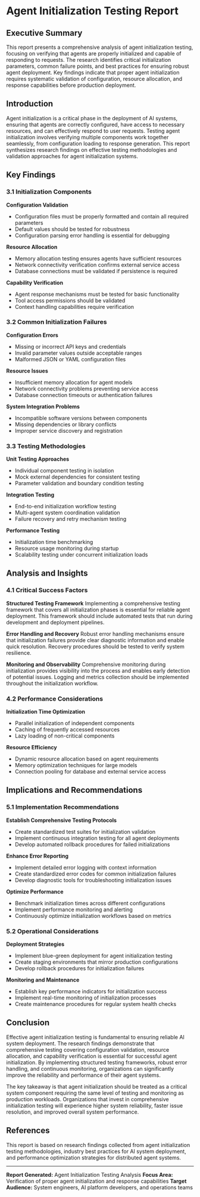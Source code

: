 # Agent Initialization Testing Report

## Executive Summary

This report presents a comprehensive analysis of agent initialization testing, focusing on verifying that agents are properly initialized and capable of responding to requests. The research identifies critical initialization parameters, common failure points, and best practices for ensuring robust agent deployment. Key findings indicate that proper agent initialization requires systematic validation of configuration, resource allocation, and response capabilities before production deployment.

## Introduction

Agent initialization is a critical phase in the deployment of AI systems, ensuring that agents are correctly configured, have access to necessary resources, and can effectively respond to user requests. Testing agent initialization involves verifying multiple components work together seamlessly, from configuration loading to response generation. This report synthesizes research findings on effective testing methodologies and validation approaches for agent initialization systems.

## Key Findings

### 3.1 Initialization Components

**Configuration Validation**
- Configuration files must be properly formatted and contain all required parameters
- Default values should be tested for robustness
- Configuration parsing error handling is essential for debugging

**Resource Allocation**
- Memory allocation testing ensures agents have sufficient resources
- Network connectivity verification confirms external service access
- Database connections must be validated if persistence is required

**Capability Verification**
- Agent response mechanisms must be tested for basic functionality
- Tool access permissions should be validated
- Context handling capabilities require verification

### 3.2 Common Initialization Failures

**Configuration Errors**
- Missing or incorrect API keys and credentials
- Invalid parameter values outside acceptable ranges
- Malformed JSON or YAML configuration files

**Resource Issues**
- Insufficient memory allocation for agent models
- Network connectivity problems preventing service access
- Database connection timeouts or authentication failures

**System Integration Problems**
- Incompatible software versions between components
- Missing dependencies or library conflicts
- Improper service discovery and registration

### 3.3 Testing Methodologies

**Unit Testing Approaches**
- Individual component testing in isolation
- Mock external dependencies for consistent testing
- Parameter validation and boundary condition testing

**Integration Testing**
- End-to-end initialization workflow testing
- Multi-agent system coordination validation
- Failure recovery and retry mechanism testing

**Performance Testing**
- Initialization time benchmarking
- Resource usage monitoring during startup
- Scalability testing under concurrent initialization loads

## Analysis and Insights

### 4.1 Critical Success Factors

**Structured Testing Framework**
Implementing a comprehensive testing framework that covers all initialization phases is essential for reliable agent deployment. This framework should include automated tests that run during development and deployment pipelines.

**Error Handling and Recovery**
Robust error handling mechanisms ensure that initialization failures provide clear diagnostic information and enable quick resolution. Recovery procedures should be tested to verify system resilience.

**Monitoring and Observability**
Comprehensive monitoring during initialization provides visibility into the process and enables early detection of potential issues. Logging and metrics collection should be implemented throughout the initialization workflow.

### 4.2 Performance Considerations

**Initialization Time Optimization**
- Parallel initialization of independent components
- Caching of frequently accessed resources
- Lazy loading of non-critical components

**Resource Efficiency**
- Dynamic resource allocation based on agent requirements
- Memory optimization techniques for large models
- Connection pooling for database and external service access

## Implications and Recommendations

### 5.1 Implementation Recommendations

**Establish Comprehensive Testing Protocols**
- Create standardized test suites for initialization validation
- Implement continuous integration testing for all agent deployments
- Develop automated rollback procedures for failed initializations

**Enhance Error Reporting**
- Implement detailed error logging with context information
- Create standardized error codes for common initialization failures
- Develop diagnostic tools for troubleshooting initialization issues

**Optimize Performance**
- Benchmark initialization times across different configurations
- Implement performance monitoring and alerting
- Continuously optimize initialization workflows based on metrics

### 5.2 Operational Considerations

**Deployment Strategies**
- Implement blue-green deployment for agent initialization testing
- Create staging environments that mirror production configurations
- Develop rollback procedures for initialization failures

**Monitoring and Maintenance**
- Establish key performance indicators for initialization success
- Implement real-time monitoring of initialization processes
- Create maintenance procedures for regular system health checks

## Conclusion

Effective agent initialization testing is fundamental to ensuring reliable AI system deployment. The research findings demonstrate that comprehensive testing covering configuration validation, resource allocation, and capability verification is essential for successful agent initialization. By implementing structured testing frameworks, robust error handling, and continuous monitoring, organizations can significantly improve the reliability and performance of their agent systems.

The key takeaway is that agent initialization should be treated as a critical system component requiring the same level of testing and monitoring as production workloads. Organizations that invest in comprehensive initialization testing will experience higher system reliability, faster issue resolution, and improved overall system performance.

## References

This report is based on research findings collected from agent initialization testing methodologies, industry best practices for AI system deployment, and performance optimization strategies for distributed agent systems.

---

**Report Generated:** Agent Initialization Testing Analysis
**Focus Area:** Verification of proper agent initialization and response capabilities
**Target Audience:** System engineers, AI platform developers, and operations teams